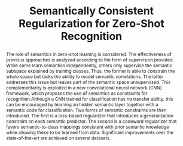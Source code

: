---
id:             2017-score
title:          Semantically Consistent Regularization for Zero-Shot Recognition
authors:        [Me, Nuno]
venue:          Conf. on Computer Vision and Pattern Recognition (CVPR), Honolulu, 2017.
year:           "2017-06"
thumbnail:      assets/publications/2017-score/thumbnail.png
bibtex:         "@inproceedings{morgadoCVPR17,<br>&emsp;title={Semantically Consistent Regularization for Zero-Shot Recognition},<br>&emsp;author={Pedro Morgado and Nuno Vasconcelos},<br>&emsp;booktitle={Computer Vision and Pattern Recognition (CVPR), IEEE/CVF Conf.~on},<br>&emsp;year={2017},<br>&emsp;organization={IEEE}<br>}"
links:
    pdf:        assets/publications/2017-score/paper.pdf
    paper:      https://arxiv.org/abs/1704.03039
    code:       https://github.com/pedro-morgado/score-zeroshot
    bibtex:     assets/publications/2017-score/ref.txt
layout: project
short_title: SCORE
abstract: "The role of semantics in zero-shot learning is considered. The effectiveness of previous approaches is analyzed according to the form of supervision provided. While some learn semantics independently, others only supervise the semantic subspace explained by training classes. Thus, the former is able to constrain the whole space but lacks the ability to model semantic correlations. The latter addresses this issue but leaves part of the semantic space unsupervised. This complementarity is exploited in a new convolutional neural network (CNN) framework, which proposes the use of semantics as constraints for recognition.Although a CNN trained for classification has no transfer ability, this can be encouraged by learning an hidden semantic layer together with a semantic code for classification. Two forms of semantic constraints are then introduced. The first is a loss-based regularizer that introduces a generalization constraint on each semantic predictor. The second is a codeword regularizer that favors semantic-to-class mappings consistent with prior semantic knowledge while allowing these to be learned from data. Significant improvements over the state-of-the-art are achieved on several datasets."
---